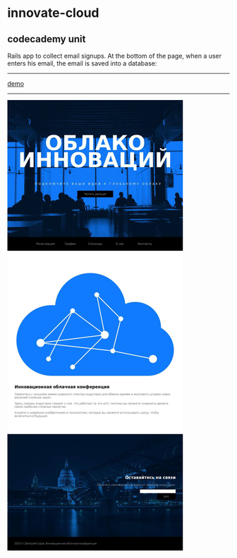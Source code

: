# innovate-cloud
## codecademy unit
Rails app to collect email signups. At the bottom of the page, when a user enters his email, the email is saved into a database:

---

[demo](https://medvedev.herokuapp.com "demo")

---

![screenshot](https://github.com/sedovdmitry/innovate-cloud/blob/master/app/assets/images/screenshot.jpg "screenshot app")